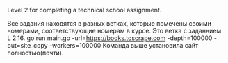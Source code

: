 Level 2 for completing a technical school assignment.

Все задания находятся в разных ветках, которые помечены своими номерами, соответствующие номерам в курсе.
Это ветка с заданнием L 2.16.
go run main.go -url=https://books.toscrape.com -depth=100000 -out=site_copy -workers=100000
Команда выше установила сайт полностью(почти).
